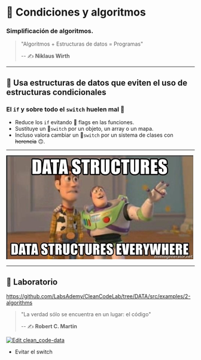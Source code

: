 # 🔱 Condiciones y algoritmos

### Simplificación de algoritmos.

> "Algoritmos + Estructuras de datos = Programas"
>
> -- ✍️ **Niklaus Wirth**

---

## 🔨 Usa estructuras de datos que eviten el uso de estructuras condicionales

### El `if` y sobre todo el `switch` huelen mal 🤢

- Reduce los `if` evitando 🚩 flags en las funciones.
- Sustituye un 🔱`switch` por un objeto, un array o un mapa.
- Incluso valora cambiar un 🔱`switch` por un sistema de clases con ~~herencia~~ 🙃.

---

![Estructuras de datos por todas partes](./assets/data-everywhere.jpg)

---

## 📝 Laboratorio

https://github.com/LabsAdemy/CleanCodeLab/tree/DATA/src/examples/2-algorithms

> "La verdad sólo se encuentra en un lugar: el código"
>
> -- ✍️ **Robert C. Martin**

[![Edit clean_code-data](https://codesandbox.io/static/img/play-codesandbox.svg)](https://codesandbox.io/s/cleancode-data-tj1w0?expanddevtools=1&fontsize=14&hidenavigation=1&previewwindow=tests&theme=dark)

- Evitar el switch
